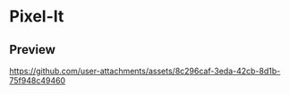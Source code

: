 # Pixel-It

## Preview

https://github.com/user-attachments/assets/8c296caf-3eda-42cb-8d1b-75f948c49460

